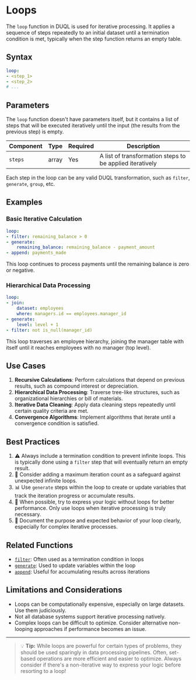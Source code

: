 # Loops

The `loop` function in DUQL is used for iterative processing. It applies a sequence of steps repeatedly to an initial dataset until a termination condition is met, typically when the step function returns an empty table.

## Syntax

```yaml
loop:
- <step_1>
- <step_2>
# ...
```

## Parameters

The `loop` function doesn't have parameters itself, but it contains a list of steps that will be executed iteratively until the input (the results from the previous step) is empty.

| Component | Type  | Required | Description                                              |
| --------- | ----- | -------- | -------------------------------------------------------- |
| `steps`   | array | Yes      | A list of transformation steps to be applied iteratively |

Each step in the loop can be any valid DUQL transformation, such as `filter`, `generate`, `group`, etc.

## Examples

### Basic Iterative Calculation

```yaml
loop:
- filter: remaining_balance > 0
- generate:
    remaining_balance: remaining_balance - payment_amount
- append: payments_made
```

This loop continues to process payments until the remaining balance is zero or negative.

### Hierarchical Data Processing

```yaml
loop:
- join:
    dataset: employees
    where: managers.id == employees.manager_id
- generate:
    level: level + 1
- filter: not is_null(manager_id)
```

This loop traverses an employee hierarchy, joining the manager table with itself until it reaches employees with no manager (top level).

## Use Cases

1. **Recursive Calculations**: Perform calculations that depend on previous results, such as compound interest or depreciation.
2. **Hierarchical Data Processing**: Traverse tree-like structures, such as organizational hierarchies or bill of materials.
3. **Iterative Data Cleaning**: Apply data cleaning steps repeatedly until certain quality criteria are met.
4. **Convergence Algorithms**: Implement algorithms that iterate until a convergence condition is satisfied.

## Best Practices

1. ⚠️ Always include a termination condition to prevent infinite loops. This is typically done using a `filter` step that will eventually return an empty result.
2. 🔢 Consider adding a maximum iteration count as a safeguard against unexpected infinite loops.
3. 📊 Use `generate` steps within the loop to create or update variables that track the iteration progress or accumulate results.
4. 🧮 When possible, try to express your logic without loops for better performance. Only use loops when iterative processing is truly necessary.
5. 📝 Document the purpose and expected behavior of your loop clearly, especially for complex iterative processes.

## Related Functions

* [`filter`](../../basic/filter.md): Often used as a termination condition in loops
* [`generate`](../../intermediate/generate.md): Used to update variables within the loop
* [`append`](../../append.md): Useful for accumulating results across iterations

## Limitations and Considerations

* Loops can be computationally expensive, especially on large datasets. Use them judiciously.
* Not all database systems support iterative processing natively.
* Complex loops can be difficult to optimize. Consider alternative non-looping approaches if performance becomes an issue.

***

> 💡 **Tip:** While loops are powerful for certain types of problems, they should be used sparingly in data processing pipelines. Often, set-based operations are more efficient and easier to optimize. Always consider if there's a non-iterative way to express your logic before resorting to a loop!
